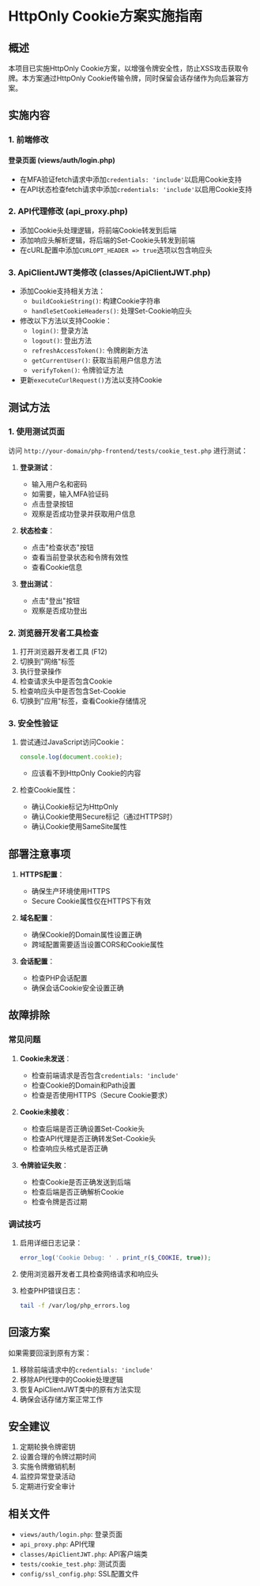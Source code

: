 # HttpOnly Cookie方案实施指南

## 概述

本项目已实施HttpOnly Cookie方案，以增强令牌安全性，防止XSS攻击获取令牌。本方案通过HttpOnly Cookie传输令牌，同时保留会话存储作为向后兼容方案。

## 实施内容

### 1. 前端修改

#### 登录页面 (views/auth/login.php)
- 在MFA验证fetch请求中添加`credentials: 'include'`以启用Cookie支持
- 在API状态检查fetch请求中添加`credentials: 'include'`以启用Cookie支持

### 2. API代理修改 (api_proxy.php)
- 添加Cookie头处理逻辑，将前端Cookie转发到后端
- 添加响应头解析逻辑，将后端的Set-Cookie头转发到前端
- 在cURL配置中添加`CURLOPT_HEADER => true`选项以包含响应头

### 3. ApiClientJWT类修改 (classes/ApiClientJWT.php)
- 添加Cookie支持相关方法：
  - `buildCookieString()`: 构建Cookie字符串
  - `handleSetCookieHeaders()`: 处理Set-Cookie响应头
- 修改以下方法以支持Cookie：
  - `login()`: 登录方法
  - `logout()`: 登出方法
  - `refreshAccessToken()`: 令牌刷新方法
  - `getCurrentUser()`: 获取当前用户信息方法
  - `verifyToken()`: 令牌验证方法
- 更新`executeCurlRequest()`方法以支持Cookie

## 测试方法

### 1. 使用测试页面

访问 `http://your-domain/php-frontend/tests/cookie_test.php` 进行测试：

1. **登录测试**：
   - 输入用户名和密码
   - 如需要，输入MFA验证码
   - 点击登录按钮
   - 观察是否成功登录并获取用户信息

2. **状态检查**：
   - 点击"检查状态"按钮
   - 查看当前登录状态和令牌有效性
   - 查看Cookie信息

3. **登出测试**：
   - 点击"登出"按钮
   - 观察是否成功登出

### 2. 浏览器开发者工具检查

1. 打开浏览器开发者工具 (F12)
2. 切换到"网络"标签
3. 执行登录操作
4. 检查请求头中是否包含Cookie
5. 检查响应头中是否包含Set-Cookie
6. 切换到"应用"标签，查看Cookie存储情况

### 3. 安全性验证

1. 尝试通过JavaScript访问Cookie：
   ```javascript
   console.log(document.cookie);
   ```
   - 应该看不到HttpOnly Cookie的内容

2. 检查Cookie属性：
   - 确认Cookie标记为HttpOnly
   - 确认Cookie使用Secure标记（通过HTTPS时）
   - 确认Cookie使用SameSite属性

## 部署注意事项

1. **HTTPS配置**：
   - 确保生产环境使用HTTPS
   - Secure Cookie属性仅在HTTPS下有效

2. **域名配置**：
   - 确保Cookie的Domain属性设置正确
   - 跨域配置需要适当设置CORS和Cookie属性

3. **会话配置**：
   - 检查PHP会话配置
   - 确保会话Cookie安全设置正确

## 故障排除

### 常见问题

1. **Cookie未发送**：
   - 检查前端请求是否包含`credentials: 'include'`
   - 检查Cookie的Domain和Path设置
   - 检查是否使用HTTPS（Secure Cookie要求）

2. **Cookie未接收**：
   - 检查后端是否正确设置Set-Cookie头
   - 检查API代理是否正确转发Set-Cookie头
   - 检查响应头格式是否正确

3. **令牌验证失败**：
   - 检查Cookie是否正确发送到后端
   - 检查后端是否正确解析Cookie
   - 检查令牌是否过期

### 调试技巧

1. 启用详细日志记录：
   ```php
   error_log('Cookie Debug: ' . print_r($_COOKIE, true));
   ```

2. 使用浏览器开发者工具检查网络请求和响应头

3. 检查PHP错误日志：
   ```bash
   tail -f /var/log/php_errors.log
   ```

## 回滚方案

如果需要回滚到原有方案：

1. 移除前端请求中的`credentials: 'include'`
2. 移除API代理中的Cookie处理逻辑
3. 恢复ApiClientJWT类中的原有方法实现
4. 确保会话存储方案正常工作

## 安全建议

1. 定期轮换令牌密钥
2. 设置合理的令牌过期时间
3. 实施令牌撤销机制
4. 监控异常登录活动
5. 定期进行安全审计

## 相关文件

- `views/auth/login.php`: 登录页面
- `api_proxy.php`: API代理
- `classes/ApiClientJWT.php`: API客户端类
- `tests/cookie_test.php`: 测试页面
- `config/ssl_config.php`: SSL配置文件